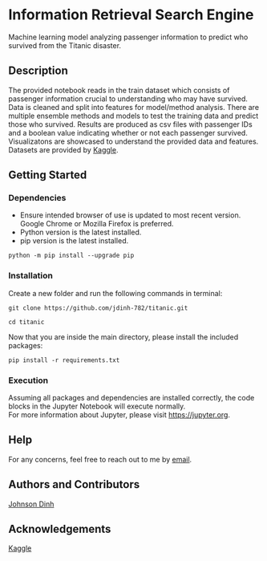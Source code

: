 # Information Retrieval Search Engine
Machine learning model analyzing passenger information to predict who survived from the Titanic disaster.

## Description
The provided notebook reads in the train dataset which consists of passenger information crucial to understanding who may have survived. Data is cleaned and split into features for model/method analysis. There are multiple ensemble methods and models to test the training data and predict those who survived. Results are produced as csv files with passenger IDs and a boolean value indicating whether or not each passenger survived. Visualizatons are showcased to understand the provided data and features. Datasets are provided by [Kaggle](https://www.kaggle.com/c/titanic).

## Getting Started
### Dependencies
* Ensure intended browser of use is updated to most recent version. Google Chrome or Mozilla Firefox is preferred.
* Python version is the latest installed.
* pip version is the latest installed.
```
python -m pip install --upgrade pip
```

### Installation
Create a new folder and run the following commands in terminal:
``` 
git clone https://github.com/jdinh-782/titanic.git

cd titanic 
```

Now that you are inside the main directory, please install the included packages:
```
pip install -r requirements.txt
```

### Execution
Assuming all packages and dependencies are installed correctly, the code blocks in the Jupyter Notebook will execute normally. <br>
For more information about Jupyter, please visit https://jupyter.org.

## Help
For any concerns, feel free to reach out to me by [email](jdinh782@gmail.com).

## Authors and Contributors
[Johnson Dinh](https://www.linkedin.com/in/johnson-dinh/) <br>

## Acknowledgements
[Kaggle](https://www.kaggle.com/)


